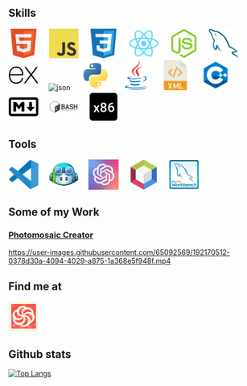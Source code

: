 <!--
**Fisherman386/fisherman386** is a ✨ _special_ ✨ repository because its `README.md` (this file) appears on your GitHub profile.
-->

## Skills

<div float=left>
  <img src="https://raw.githubusercontent.com/devicons/devicon/master/icons/html5/html5-original.svg" alt="html5" height="60"/>&nbsp;&nbsp;&nbsp;&nbsp;
  <img src="https://raw.githubusercontent.com/devicons/devicon/master/icons/javascript/javascript-original.svg" alt="javascript" height="60"/>&nbsp;&nbsp;&nbsp;&nbsp;
  <img src="https://raw.githubusercontent.com/devicons/devicon/master/icons/css3/css3-original.svg" alt="css3" height="60"/>&nbsp;&nbsp;&nbsp;&nbsp;
  <img src="https://raw.githubusercontent.com/devicons/devicon/master/icons/react/react-original.svg" alt="react" height="60"/>&nbsp;&nbsp;&nbsp;&nbsp;
  <img src="https://raw.githubusercontent.com/devicons/devicon/master/icons/nodejs/nodejs-original.svg" alt="nodejs" height="60"/>&nbsp;&nbsp;&nbsp;&nbsp;
  <img src="https://raw.githubusercontent.com/devicons/devicon/master/icons/mysql/mysql-original.svg" alt="mysql" height="60"/>&nbsp;&nbsp;&nbsp;&nbsp;
  <img src="https://raw.githubusercontent.com/devicons/devicon/master/icons/express/express-original.svg" alt="express" height="60"/>&nbsp;&nbsp;&nbsp;&nbsp;
  <img src="https://www.vectorlogo.zone/logos/json/json-icon.svg" alt="json" height="60"/>&nbsp;&nbsp;&nbsp;&nbsp;
  <img src="https://raw.githubusercontent.com/devicons/devicon/master/icons/python/python-original.svg" alt="python" height="60"/>&nbsp;&nbsp;&nbsp;&nbsp;
  <img src="https://raw.githubusercontent.com/devicons/devicon/master/icons/java/java-original.svg" alt="java" height="60"/>&nbsp;&nbsp;&nbsp;&nbsp;
  <img src="https://github.com/Fisherman386/fisherman386/blob/9dd01a1e86d15e691440558a83f27b7b3712e099/assets/xml.png" alt="xml" height="60"/>&nbsp;&nbsp;&nbsp;&nbsp;
  <img src="https://github.com/Fisherman386/fisherman386/blob/ad33360208f8d94527170011ff523269a21a4c2a/assets/cpp.png" alt="c++" height="60"/>&nbsp;&nbsp;&nbsp;&nbsp;
  <img src="https://raw.githubusercontent.com/devicons/devicon/master/icons/markdown/markdown-original.svg" alt="markdown" height="60"/>&nbsp;&nbsp;&nbsp;&nbsp;
  <img src="https://github.com/carlospuenteg/carlospuenteg/blob/891168bfec7afbf2219ee518875e38c1054cded3/assets/bash.png" alt="bash" height="60"/>&nbsp;&nbsp;&nbsp;&nbsp;
  <img src="https://github.com/carlospuenteg/carlospuenteg/blob/471579029418785710681de7180cc354a1bcf592/assets/x86-assembly.png" alt="x86-assembly" height="60"/
</div>

## Tools
<div float=left>
  <img src="https://raw.githubusercontent.com/devicons/devicon/master/icons/vscode/vscode-original.svg" alt="vscode" height="60"/>&nbsp;&nbsp;&nbsp;&nbsp;
  <img src="https://github.com/Fisherman386/fisherman386/blob/b04da25b50081dd9ca960441395b10527b2a7592/assets/copilot.png" alt="gcopilot" height="60"/>&nbsp;&nbsp;&nbsp;&nbsp;
    <img src="https://github.com/Fisherman386/fisherman386/blob/aa13981671d3babe10c2e64a662699501cf493ba/assets/openai.png" alt="openai" height="60"/>&nbsp;&nbsp;&nbsp;&nbsp;
  <img src="https://github.com/Fisherman386/fisherman386/blob/2943c2678e82ab35372d617f4b2fa48a100bc89d/assets/netbeans.png" alt="vscode" height="60"/>&nbsp;&nbsp;&nbsp;&nbsp;
  <img src="https://github.com/Fisherman386/fisherman386/blob/23b6cd674004e1c3cecbd63b11ca12e63ec3603e/assets/mysql-workbench.png" alt="mysql workbench"  height="60"/>
</div>

## Some of my Work
### [Photomosaic Creator](https://github.com/carlospuenteg/Photomosaic-Creator)

https://user-images.githubusercontent.com/65092569/192170512-0378d30a-4094-4029-a875-1a368e5f948f.mp4

## Find me at
<div float="left">
  <a href="https://www.codewars.com/users/Fisherman386"><img src="https://github.com/Fisherman386/fisherman386/blob/22f671219e29683dc531e7959b015def71276d41/assets/codewars.jpg" alt="codewars" height="60"/></a>
</div>

## Github stats
<div float="left">
  
[![Top Langs](https://github-readme-stats.vercel.app/api/top-langs/?username=carlospuenteg&layout=compact)](https://github.com/anuraghazra/github-readme-stats)

</div>
